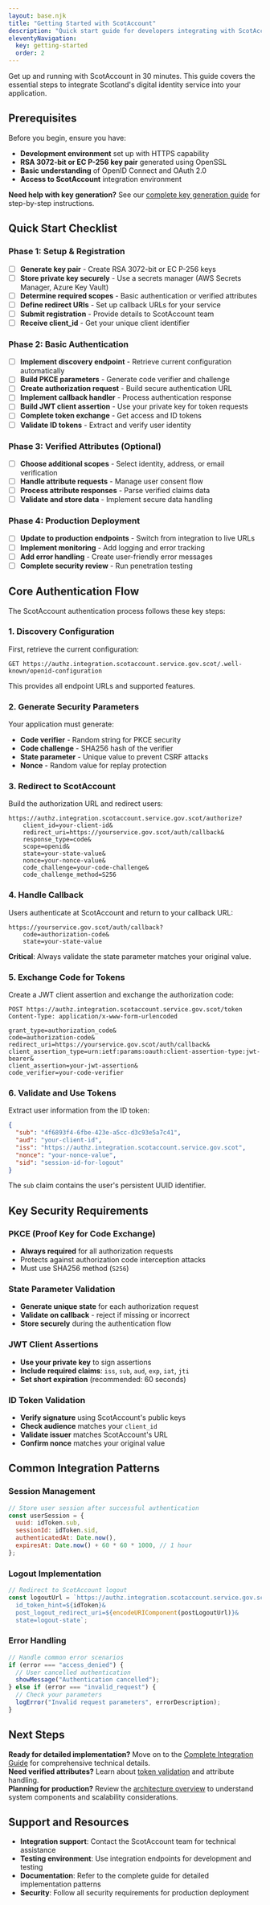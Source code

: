 ```yaml
---
layout: base.njk
title: "Getting Started with ScotAccount"
description: "Quick start guide for developers integrating with ScotAccount - Scotland's digital identity service"
eleventyNavigation:
  key: getting-started
  order: 2
---
```


Get up and running with ScotAccount in 30 minutes. This guide covers the essential steps to integrate Scotland's digital identity service into your application.

## Prerequisites

Before you begin, ensure you have:

- **Development environment** set up with HTTPS capability
- **RSA 3072-bit or EC P-256 key pair** generated using OpenSSL
- **Basic understanding** of OpenID Connect and OAuth 2.0
- **Access to ScotAccount** integration environment

<div class="callout callout--info">
<strong>Need help with key generation?</strong> See our <a href="{{ '/scotaccount-complete-guide/#key-generation' | url }}">complete key generation guide</a> for step-by-step instructions.
</div>

## Quick Start Checklist

### Phase 1: Setup & Registration

- [ ] **Generate key pair** - Create RSA 3072-bit or EC P-256 keys
- [ ] **Store private key securely** - Use a secrets manager (AWS Secrets Manager, Azure Key Vault)
- [ ] **Determine required scopes** - Basic authentication or verified attributes
- [ ] **Define redirect URIs** - Set up callback URLs for your service
- [ ] **Submit registration** - Provide details to ScotAccount team
- [ ] **Receive client_id** - Get your unique client identifier

### Phase 2: Basic Authentication

- [ ] **Implement discovery endpoint** - Retrieve current configuration automatically
- [ ] **Build PKCE parameters** - Generate code verifier and challenge
- [ ] **Create authorization request** - Build secure authentication URL
- [ ] **Implement callback handler** - Process authentication response
- [ ] **Build JWT client assertion** - Use your private key for token requests
- [ ] **Complete token exchange** - Get access and ID tokens
- [ ] **Validate ID tokens** - Extract and verify user identity

### Phase 3: Verified Attributes (Optional)

- [ ] **Choose additional scopes** - Select identity, address, or email verification
- [ ] **Handle attribute requests** - Manage user consent flow
- [ ] **Process attribute responses** - Parse verified claims data
- [ ] **Validate and store data** - Implement secure data handling

### Phase 4: Production Deployment

- [ ] **Update to production endpoints** - Switch from integration to live URLs
- [ ] **Implement monitoring** - Add logging and error tracking
- [ ] **Add error handling** - Create user-friendly error messages
- [ ] **Complete security review** - Run penetration testing

## Core Authentication Flow

The ScotAccount authentication process follows these key steps:

### 1. Discovery Configuration

First, retrieve the current configuration:

```http
GET https://authz.integration.scotaccount.service.gov.scot/.well-known/openid-configuration
```

This provides all endpoint URLs and supported features.

### 2. Generate Security Parameters

Your application must generate:

- **Code verifier** - Random string for PKCE security
- **Code challenge** - SHA256 hash of the verifier
- **State parameter** - Unique value to prevent CSRF attacks
- **Nonce** - Random value for replay protection

### 3. Redirect to ScotAccount

Build the authorization URL and redirect users:

```
https://authz.integration.scotaccount.service.gov.scot/authorize?
    client_id=your-client-id&
    redirect_uri=https://yourservice.gov.scot/auth/callback&
    response_type=code&
    scope=openid&
    state=your-state-value&
    nonce=your-nonce-value&
    code_challenge=your-code-challenge&
    code_challenge_method=S256
```

### 4. Handle Callback

Users authenticate at ScotAccount and return to your callback URL:

```
https://yourservice.gov.scot/auth/callback?
    code=authorization-code&
    state=your-state-value
```

**Critical**: Always validate the state parameter matches your original value.

### 5. Exchange Code for Tokens

Create a JWT client assertion and exchange the authorization code:

```http
POST https://authz.integration.scotaccount.service.gov.scot/token
Content-Type: application/x-www-form-urlencoded

grant_type=authorization_code&
code=authorization-code&
redirect_uri=https://yourservice.gov.scot/auth/callback&
client_assertion_type=urn:ietf:params:oauth:client-assertion-type:jwt-bearer&
client_assertion=your-jwt-assertion&
code_verifier=your-code-verifier
```

### 6. Validate and Use Tokens

Extract user information from the ID token:

```json
{
  "sub": "4f6893f4-6fbe-423e-a5cc-d3c93e5a7c41",
  "aud": "your-client-id",
  "iss": "https://authz.integration.scotaccount.service.gov.scot",
  "nonce": "your-nonce-value",
  "sid": "session-id-for-logout"
}
```

The `sub` claim contains the user's persistent UUID identifier.

## Key Security Requirements

### PKCE (Proof Key for Code Exchange)

- **Always required** for all authorization requests
- Protects against authorization code interception attacks
- Must use SHA256 method (`S256`)

### State Parameter Validation

- **Generate unique state** for each authorization request
- **Validate on callback** - reject if missing or incorrect
- **Store securely** during the authentication flow

### JWT Client Assertions

- **Use your private key** to sign assertions
- **Include required claims**: `iss`, `sub`, `aud`, `exp`, `iat`, `jti`
- **Set short expiration** (recommended: 60 seconds)

### ID Token Validation

- **Verify signature** using ScotAccount's public keys
- **Check audience** matches your `client_id`
- **Validate issuer** matches ScotAccount's URL
- **Confirm nonce** matches your original value

## Common Integration Patterns

### Session Management

```javascript
// Store user session after successful authentication
const userSession = {
  uuid: idToken.sub,
  sessionId: idToken.sid,
  authenticatedAt: Date.now(),
  expiresAt: Date.now() + 60 * 60 * 1000, // 1 hour
};
```

### Logout Implementation

```javascript
// Redirect to ScotAccount logout
const logoutUrl = `https://authz.integration.scotaccount.service.gov.scot/authorize/logout?
  id_token_hint=${idToken}&
  post_logout_redirect_uri=${encodeURIComponent(postLogoutUrl)}&
  state=logout-state`;
```

### Error Handling

```javascript
// Handle common error scenarios
if (error === "access_denied") {
  // User cancelled authentication
  showMessage("Authentication cancelled");
} else if (error === "invalid_request") {
  // Check your parameters
  logError("Invalid request parameters", errorDescription);
}
```

## Next Steps

<div class="callout callout--success">
<strong>Ready for detailed implementation?</strong> Move on to the <a href="{{ '/scotaccount-complete-guide/' | url }}">Complete Integration Guide</a> for comprehensive technical details.
</div>

<div class="callout callout--info">
<strong>Need verified attributes?</strong> Learn about <a href="{{ '/scotaccount-token-validation-module/' | url }}">token validation</a> and attribute handling.
</div>

<div class="callout callout--warning">
<strong>Planning for production?</strong> Review the <a href="{{ '/architecture/' | url }}">architecture overview</a> to understand system components and scalability considerations.
</div>

## Support and Resources

- **Integration support**: Contact the ScotAccount team for technical assistance
- **Testing environment**: Use integration endpoints for development and testing
- **Documentation**: Refer to the complete guide for detailed implementation patterns
- **Security**: Follow all security requirements for production deployment
